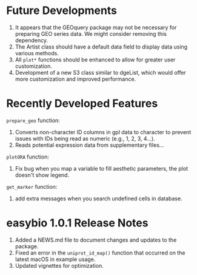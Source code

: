 # Future Developments

1. It appears that the GEOquery package may not be necessary for preparing GEO series data. We might consider removing this dependency.
2. The Artist class should have a default data field to display data using various methods.
3. All `plot*` functions should be enhanced to allow for greater user customization.
4. Development of a new S3 class similar to dgeList, which would offer more customization and improved performance.

# Recently Developed Features

`prepare_geo` function: 

1. Converts non-character ID columns in gpl data to character to prevent issues with IDs being read as numeric (e.g., 1, 2, 3, 4…).
2. Reads potential expression data from supplementary files…

`plotORA` function:

1. Fix bug when you map a variable to fill aesthetic parameters, the plot doesn't show legend.

`get_marker` function:

1. add extra messages when you search  undefined cells in database.
  
# easybio 1.0.1 Release Notes

1. Added a NEWS.md file to document changes and updates to the package.
2. Fixed an error in the `uniprot_id_map()` function that occurred on the latest macOS in example usage.
3. Updated vignettes for optimization.